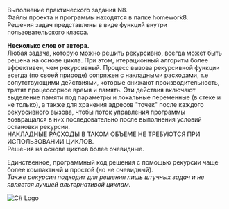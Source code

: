 Выполнение практического задания N8.  
Файлы проекта и программы находятся в папке homework8.  
Решения задач представлены в виде функций внутри пользовательского класса.  
  
**Несколько слов от автора.**  
Любая задача, которую можно решить рекурсивно, всегда может быть решена на основе цикла. При этом, итерационный алгоритм более эффективен, чем рекурсивный. Процесс вызова рекурсивной функции всегда (по своей природе) сопряжен с накладными расходами, т.е сопутствующими действиями, которые снижают производительность, тратят процессорное время и память. Эти действия включают выделение памяти под параметры и локальные переменные (в стеке и не только), а также для хранения адресов "точек" после каждого рекурсивного вызова, чтобы поток управления программы возвращался в них последовательно после выполнения условий остановки рекурсии.  
НАКЛАДНЫЕ РАСХОДЫ В ТАКОМ ОБЪЕМЕ НЕ ТРЕБУЮТСЯ ПРИ ИСПОЛЬЗОВАНИИ ЦИКЛОВ.  
Решения на основе циклов более очевидные.  
  
Единственное, программный код решения с помощью рекурсии чаще более компактный и простой (но не очевидный).  
*Также рекурсия подходит для решения лишь штучных задач и не является лучшей альтернативой циклам.*  

![C# Logo](https://habrastorage.org/getpro/habr/post_images/441/a75/638/441a75638eb5763f5be154e47660392e.jpg)
